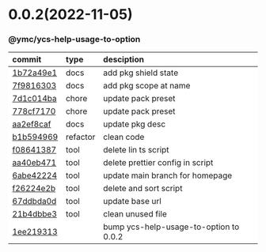 
<style>
table{
    display:table;
    width:100%;
}
table th:nth-of-type(1),table th:nth-of-type(2) {
    width:12%;
}
</style>


<a name="0.0.2"></a>
# 0.0.2(2022-11-05)
### @ymc/ycs-help-usage-to-option

<div align="center" style="margin-left: auto;margin-right: auto;background:white;">

commit|type|desciption
:----|:----|:----
[1b72a49e1](https://github.com/ymc-github/js-idea/commit/a1b72a49e1aacc3719b0b3b2410f79b9508742e2)|docs|add pkg shield state
[7f9816303](https://github.com/ymc-github/js-idea/commit/17f9816303affed7df6cf9d56cf31f4ee2c7cbd5)|docs|add pkg scope at name
[7d1c014ba](https://github.com/ymc-github/js-idea/commit/27d1c014bac9225110975e4e58a97a78d0b69de8)|chore|update pack preset
[778cf7170](https://github.com/ymc-github/js-idea/commit/7778cf7170b6d011a2d8389c1ec350e658245824)|chore|update pack preset
[aa2ef8caf](https://github.com/ymc-github/js-idea/commit/5aa2ef8caf961e28b76caf5d1c9a2f0f4f096a21)|docs|update pkg desc
[b1b594969](https://github.com/ymc-github/js-idea/commit/cb1b59496941308d50a26b558bfcb6d951783cde)|refactor|clean code
[f08641387](https://github.com/ymc-github/js-idea/commit/3f08641387ecd32711c9fb5f5f05db0b8acb3b0e)|tool|delete lin ts script
[aa40eb471](https://github.com/ymc-github/js-idea/commit/3aa40eb4715bcbdd5b209f7f4f9a82acb8218a9b)|tool|delete prettier config in script
[6abe42224](https://github.com/ymc-github/js-idea/commit/96abe4222412dab55af0638b5d656dff16eaafeb)|tool|update main branch for homepage
[f26224e2b](https://github.com/ymc-github/js-idea/commit/5f26224e2bc70af3b0764c27bff78f5e2f7279bb)|tool|delete and sort script
[67ddbda0d](https://github.com/ymc-github/js-idea/commit/067ddbda0db83ad5f9ca609cc59e33b6aea4a6c0)|tool|update base url
[21b4dbbe3](https://github.com/ymc-github/js-idea/commit/e21b4dbbe3059079889abb52be444ddf5c1c9e3c)|tool|clean unused file
[1ee219313](https://github.com/ymc-github/js-idea/commit/41ee2193134cd1d21f132a594b4cd413ec7882a7)||bump ycs-help-usage-to-option to 0.0.2

</div>